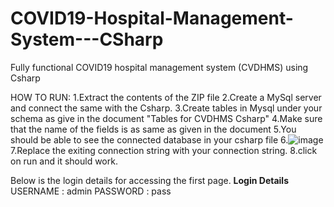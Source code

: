 # COVID19-Hospital-Management-System---CSharp
Fully functional COVID19 hospital management system (CVDHMS) using Csharp

HOW TO RUN:
1.Extract the contents of the ZIP file
2.Create a MySql server and connect the same with the Csharp.
3.Create tables in Mysql under your schema as give in the document "Tables for CVDHMS Csharp"
4.Make sure that the name of the fields is as same as given in the document
5.You should be able to see the connected database in your csharp file
6.![image](https://user-images.githubusercontent.com/67955309/117630210-95b8e580-b198-11eb-81c1-0282dd97330e.png)
7.Replace the exiting connection string with your connection string.
8.click on run and it should work. 

Below is the login details for accessing the first page.
**Login Details**
USERNAME : admin
PASSWORD : pass
